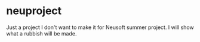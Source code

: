 # neuproject
Just a project I don't want to make it for Neusoft summer project. I will show what a rubbish will be made.
